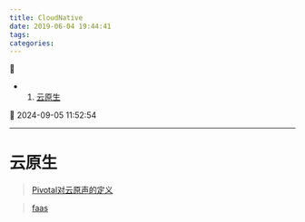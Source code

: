 ```yaml
---
title: CloudNative
date: 2019-06-04 19:44:41
tags: 
categories: 
---
```


💠

- 1. [云原生](#云原生)

💠 2024-09-05 11:52:54
****************************************
# 云原生
> [Pivotal对云原声的定义](https://pivotal.io/cn/cloud-native)

> [faas](https://github.com/openfaas/faas)
